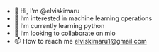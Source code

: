 - 👋 Hi, I’m @elviskimaru
- 👀 I’m interested in machine learning operations
- 🌱 I’m currently learning python
- 💞️ I’m looking to collaborate on mlo
- 📫 How to reach me elviskimaru1@gmail.com

<!---
elviskimaru/elviskimaru is a ✨ special ✨ repository because its `README.md` (this file) appears on your GitHub profile.
You can click the Preview link to take a look at your changes.
--->
